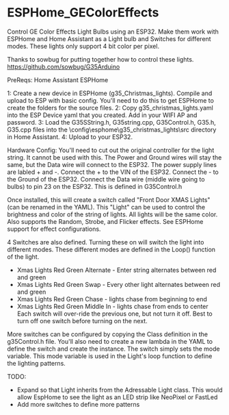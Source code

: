 # ESPHome_GEColorEffects
Control GE Color Effects Light Bulbs using an ESP32. Make them work with ESPHome and Home Assistant as a Light bulb and Switches for different modes. These lights only support 4 bit color per pixel.


Thanks to sowbug for putting together how to control these lights. https://github.com/sowbug/G35Arduino

PreReqs:
Home Assistant
ESPHome

1: Create a new device in ESPHome (g35_Christmas_lights).  Compile and upload to ESP with basic config. You'll need to do this to get ESPHome to create the folders for the source files.
2: Copy g35_christmas_lights.yaml into the ESP Device yaml that you created. Add in your WIFI AP and password. 
3: Load the G35SString.h, G35string.cpp, G35Control.h, G35.h, G35.cpp files into the \config\esphome\g35_christmas_lights\src directory in Home Assistant.
4: Upload to your ESP32.


Hardware Config:
You'll need to cut out the original controller for the light string. It cannot be used with this. 
The Power and Ground wires will stay the same, but the Data wire will connect to the ESP32.
The power supply lines are labled + and -. Connect the + to the VIN of the ESP32. Connect the - to the Ground of the ESP32.
Connect the Data wire (middle wire going to bulbs) to pin 23 on the ESP32. This is defined in G35Control.h


Once installed, this will create a switch called "Front Door XMAS Lights" (can be renamed in the YAML). This "Light" can be used to control the brightness and color of the string of lights. All lights will be the same color. Also supports the Random, Strobe, and Flicker effects. See ESPHome support for effect configurations. 

4 Switches are also defined. Turning these on will switch the light into different modes. These different modes are defined in the Loop() function of the light. 
* Xmas Lights Red Green Alternate - Enter string alternates between red and green
* Xmas Lights Red Green Swap - Every other light alternates between red and green
* Xmas Lights Red Green Chase - lights chase from beginning to end 
* Xmas Lights Red Green Middle In - lights chase from ends to center
Each switch will over-ride the previous one, but not turn it off. Best to turn off one switch before turning on the next.

More switches can be configured by copying the Class definition in the g35Control.h file. You'll also need to create a new lambda in the YAML to define the switch and create the instance. The switch simply sets the mode variable. This mode variable is used in the Light's loop function to define the lighting patterns.


TODO: 
* Expand so that Light inherits from the Adressable Light class. This would allow EspHome to see the light as an LED strip like NeoPixel or FastLed
* Add more switches to define more patterns
